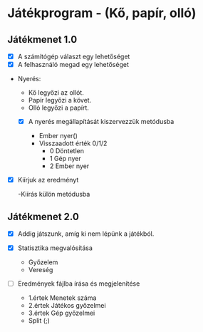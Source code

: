 # Játékprogram - (Kő, papír, olló)

## Játékmenet 1.0
- [x] A számítógép választ egy lehetőséget
- [x] A felhasználó megad egy lehetőséget
- Nyerés:
	- Kő legyőzi az ollót.
	- Papír legyőzi a követ.
	- Olló legyőzi a papírt.
  
	- [x] A nyerés megállapítását kiszervezzük metódusba
		
		- Ember nyer()
		- Visszaadott érték 0/1/2
    		- 0 Döntetlen
             - 1 Gép nyer
    		- 2 Ember nyer
- [x] Kiírjuk az eredményt
		
	-Kiírás külön metódusba

## Játékmenet 2.0

- [x] Addig játszunk, amíg ki nem lépünk a játékból.

 - [x] Statisztika megvalósítása
	
   - Győzelem
   - Vereség
  
- [ ] Eredmények fájlba írása és megjelenítése
	
	- 1.értek Menetek száma
    - 2.értek Játékos győzelmei
    - 3.értek Gép győzelmei 
    - Split (;)